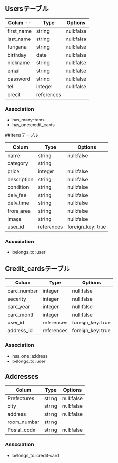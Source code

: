 ## Usersテーブル

| Colum   -- | Type       | Options     |  
| ---------- | ---------- | ----------- |  
| first_name | string     | null:false  |  
| last_name  | string     | null:false  |  
| furigana   | string     | null:false  |  
| birthday   | date       | null:false  |  
| nickname   | string     | null:false  |  
| email      | string     | null:false  |  
| password   | string     | null:false  |  
| tel        | integer    | null:false  |  
| credit     | references |             |  

### Association
- has_many:items
- has_one:credit_cards

##Itemsテーブル

| Colum       | Type       | Options            |
| ----------- | ---------- | ------------------ |
| name        | string     | null:false         |
| category    | string     |                    |
| price       | integer    | null:false         |
| description | string     | null:false         |
| condition   | string     | null:false         |
| delv_fee    | string     | null:false         |
| delv_time   | string     | null:false         |
| from_area   | string     | null:false         |
| image       | string     | null:false         |
| user_id     | references | foreign_key: true  |

### Association
- belongs_to :user

## Credit_cardsテーブル

| Colum       | Type       | Options            |
| ----------- | ---------- | ------------------ |
| card_number | integer    | null:false         |
| security    | integer    | null:false         |
| card_year   | integer    | null:false         |
| card_month  | integer    | null:false         |
| user_id     | references | foreign_key: true  |
| address_id  | references | foreign_key: true  |

### Association
- has_one :address
- belongs_to :user

## Addresses

| Colum       | Type     | Options     |
| ----------- | -------- | ----------- |
| Prefectures | string   | null:false  |
| city        | string   | null:false  |
| address     | string   | null:false  |
| room_number | string   |             |
| Postal_code | string   | null:false  |

### Association
- belongs_to :credit-card
